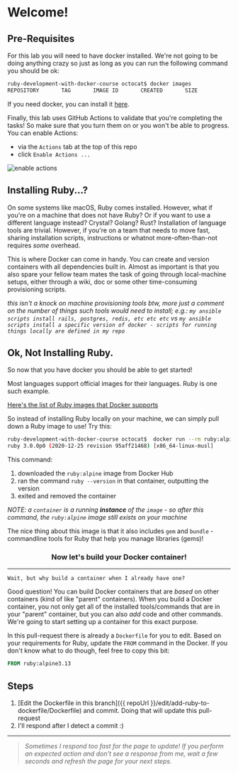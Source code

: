 # Welcome!

## Pre-Requisites

For this lab you will need to have docker installed. We're not going to be doing anything crazy so just as long as you can run the following command you should be ok:

```sh
ruby-development-with-docker-course octocat$ docker images
REPOSITORY       TAG       IMAGE ID       CREATED       SIZE
```

If you need docker, you can install it [here](https://www.docker.com/products/docker-desktop).

Finally, this lab uses GitHub Actions to validate that you're completing the tasks! So make sure that you turn them on or you won't be able to progress. You can enable Actions:

- via the `Actions` tab at the top of this repo
- click `Enable Actions ...`

![enable actions](https://github.com/kran-learn-something-pls/ruby-development-with-docker-course/blob/main/assets/enable-actions.gif?raw=true)

## Installing Ruby...?

On some systems like macOS, Ruby comes installed. However, what if you're on a machine that does not have Ruby? Or if you want to use a different language instead? Crystal? Golang? Rust? Installation of language tools are trivial. However, if you're on a team that needs to move fast, sharing installation scripts, instructions or whatnot more-often-than-not requires _some_ overhead.

This is where Docker can come in handy. You can create and version containers with all dependencies built in. Almost as important is that you also spare your fellow team mates the task of going through local-machine setups, either through a wiki, doc or some other time-consuming provisioning scripts.

_this isn't a knock on machine provisioning tools btw, more just a comment on the number of things such tools would need to install; e.g.: `my ansible scripts install rails, postgres, redis, etc etc etc` vs `my ansible scripts install a specific version of docker - scripts for running things locally are defined in my repo`_

## Ok, Not Installing Ruby.

So now that you have docker you should be able to get started!

Most languages support official images for their languages. Ruby is one such example.

[Here's the list of Ruby images that Docker supports](https://hub.docker.com/_/ruby/?tab=tags&page=1&ordering=last_updated)

So instead of installing Ruby locally on your machine, we can simply pull down a Ruby image to use! Try this:

```sh
ruby-development-with-docker-course octocat$  docker run --rm ruby:alpine ruby --version
ruby 3.0.0p0 (2020-12-25 revision 95aff21468) [x86_64-linux-musl]
```

This command:
1. downloaded the `ruby:alpine` image from Docker Hub
2. ran the command `ruby --version` in that container, outputting the version
3. exited and removed the container

_NOTE: a `container` is a running **instance** of the `image` - so after this command, the `ruby:alpine` image still exists on your machine_

The nice thing about this image is that it also includes `gem` and `bundle` - commandline tools for Ruby that help you manage libraries (gems)!

<h3 align="center">Now let's build your Docker container!</h3>
<hr>

`Wait, but why build a container when I already have one?`

Good question! You can build Docker containers that are _based_ on other containers (kind of like "parent" containers). When you build a Docker container, you not only get all of the installed tools/commands that are in your "parent" container, but you can also _add_ code and other commands. We're going to start setting up a container for this exact purpose.

In this pull-request there is already a `Dockerfile` for you to edit. Based on your requirements for Ruby, update the `FROM` command in the Docker. If you don't know what to do though, feel free to copy this bit:

```Dockerfile
FROM ruby:alpine3.13
```

## Steps
1. [Edit the Dockerfile in this branch]({{ repoUrl }}/edit/add-ruby-to-dockerfile/Dockerfile) and commit. Doing that will update this pull-request
2. I'll respond after I detect a commit :)


<hr>

> _Sometimes I respond too fast for the page to update! If you perform an expected action and don't see a response from me, wait a few seconds and refresh the page for your next steps._
